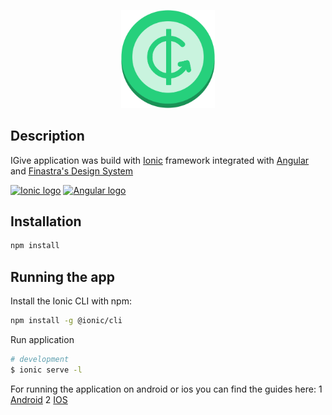 <p align="center">
  <a href="https://github.com/adrian-apetrei/donate" target="blank"><img src="../donate-ui/src/assets/png/logolarge.png" width="150" alt="IGive logo" /></a>
</p>

## Description

IGive application was build with [Ionic](https://ionicframework.com/) framework integrated with [Angular](https://angular.io/) and [Finastra's Design System](https://github.com/fusionfabric/finastra-design-system)

<p align="left">
  <a href="https://ionicframework.com/" target="blank"><img src="https://creator.ionic.io/img/creator-preview.png" width="30" alt="Ionic logo" /></a>
  <a href="https://angular.io/" target="blank"><img src="https://angular.io/assets/images/logos/angular/angular.svg" width="30" alt="Angular logo" /></a>
</p>

## Installation

```bash
npm install
```

## Running the app

Install the Ionic CLI with npm:

```bash
npm install -g @ionic/cli
```

Run application

```bash
# development
$ ionic serve -l
```

For running the application on android or ios you can find the guides here:
1 [Android](https://ionicframework.com/docs/developing/android#running-with-capacitor)
2 [IOS](https://ionicframework.com/docs/developing/ios)
